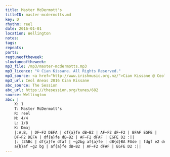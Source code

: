 ```yaml
---
title: Master McDermott's
titleID: master-mcdermotts.md
key: D
rhythm: reel
date: 2016-01-01
location: Wellington
notes:
tags:
repeats: 
parts: 
regtuneoftheweek:
slowtuneoftheweek:
mp3_file: /mp3/master-mcdermotts.mp3
mp3_licence: "© Cian Kissane. All Rights Reserved."
mp3_source: <a href="http://www.irishmusic.org.nz/">Cian Kissane @ Ceol Aneas 2016</a>
mp3_url: Ceol Aneas 2016 Cian Kissane
abc_source: The Session
abc_url: https://thesession.org/tunes/682
source: Wellington
abc: |
    X: 1
    T: Master McDermott's
    R: reel
    M: 4/4
    L: 1/8
    K: Dmaj
    |:A,B, | DF~F2 DEFA | df{a}fe dB~B2 | AF~F2 dF~F2 | BFAF EGFE |
    DF~F2 DEFA | df{a}fe dB~B2 | AF~F2 dFAF | EGFE D2 :||
    |: (3ABc | df{a}fe dfaf | ~g2bg af{a}fe | dB{d}BA FAde | fdgf e2 de |
    a{b}af ~g2 bg | af{a}fe dB~B2 | AF~F2 dFAF | EGFE D2 :||
---
```

